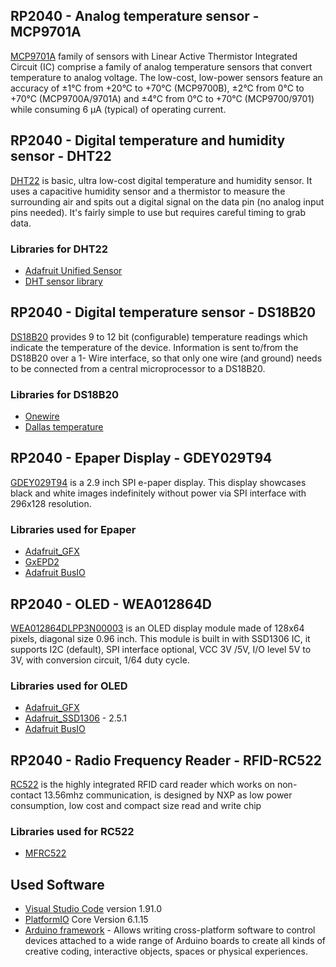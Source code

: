 ## RP2040 - Analog temperature sensor - MCP9701A
[MCP9701A](https://store.comet.bg/en/Catalogue/Product/5003942/) family of sensors with Linear Active Thermistor Integrated Circuit
(IC) comprise a family of analog temperature sensors that convert temperature to analog voltage.
The low-cost, low-power sensors feature an accuracy of ±1°C from +20°C to +70°C (MCP9700B), ±2°C from
0°C to +70°C (MCP9700A/9701A) and ±4°C from 0°C to +70°C (MCP9700/9701) while consuming 6 µA (typical) of operating current.
 
## RP2040 - Digital temperature and humidity sensor - DHT22
[DHT22](https://store.comet.bg/en/Catalogue/Product/50013/) is basic, ultra low-cost digital temperature and humidity sensor. 
It uses a capacitive humidity sensor and a thermistor to measure the surrounding air and spits out a digital signal on the data pin 
(no analog input pins needed). It's fairly simple to use but requires careful timing to grab data.

### Libraries for DHT22
- [Adafruit Unified Sensor](https://github.com/adafruit/Adafruit_Sensor?utm_source=platformio&utm_medium=piohome)
- [DHT sensor library](https://github.com/adafruit/DHT-sensor-library?utm_source=platformio&utm_medium=piohome)

## RP2040 - Digital temperature sensor - DS18B20
[DS18B20](https://store.comet.bg/en/Catalogue/Product/29267/) provides 9 to 12 bit (configurable) temperature readings which indicate the temperature of the device.
Information is sent to/from the DS18B20 over a 1- Wire interface, 
so that only one wire (and ground) needs to be connected from a central microprocessor to a DS18B20.

### Libraries for DS18B20
- [Onewire](https://github.com/PaulStoffregen/OneWire)
- [Dallas temperature](https://github.com/jmchiappa/DallasTemperature)

## RP2040 - Epaper Display - GDEY029T94
[GDEY029T94](https://store.comet.bg/en/Catalogue/Product/46503/) is a 2.9 inch SPI e-paper display. This display showcases black and white images indefinitely without power via SPI interface with 296x128 resolution.

### Libraries used for Epaper
- [Adafruit_GFX](https://github.com/adafruit/Adafruit-GFX-Library?utm_source=platformio&utm_medium=piohome)
- [GxEPD2](https://github.com/ZinggJM/GxEPD2)
- [Adafruit BusIO](https://github.com/adafruit/Adafruit_BusIO?utm_source=platformio&utm_medium=piohome)

## RP2040 - OLED - WEA012864D
[WEA012864DLPP3N00003](https://store.comet.bg/download-file.php?id=21559) is an OLED display module made of 128x64 pixels, diagonal size 0.96 inch. This module is built in with SSD1306 IC, it supports I2C (default), SPI interface optional, VCC 3V /5V, I/O level 5V to 3V, with conversion circuit, 1/64 duty cycle. 

### Libraries used for OLED
- [Adafruit_GFX](https://github.com/adafruit/Adafruit-GFX-Library?utm_source=platformio&utm_medium=piohome)
- [Adafruit_SSD1306](https://github.com/adafruit/Adafruit_SSD1306?utm_source=platformio&utm_medium=piohome) - 2.5.1
- [Adafruit BusIO](https://github.com/adafruit/Adafruit_BusIO?utm_source=platformio&utm_medium=piohome)

## RP2040 - Radio Frequency Reader - RFID-RC522
[RC522](https://store.comet.bg/Catalogue/Product/14481/) is the highly integrated RFID card reader which works on non-contact 13.56mhz communication, is designed by NXP as low power consumption, low cost and compact size read and write chip

### Libraries used for RC522
- [MFRC522](https://github.com/miguelbalboa/rfid)

## Used Software
- [Visual Studio Code](https://code.visualstudio.com/) version 1.91.0
- [PlatformIO](https://platformio.org/) Core Version 6.1.15
- [Arduino framework](https://docs.platformio.org/en/stable/frameworks/arduino.html) - Allows writing cross-platform software to control devices attached to a wide range of Arduino boards to create all kinds of creative coding, interactive objects, spaces or physical experiences.

